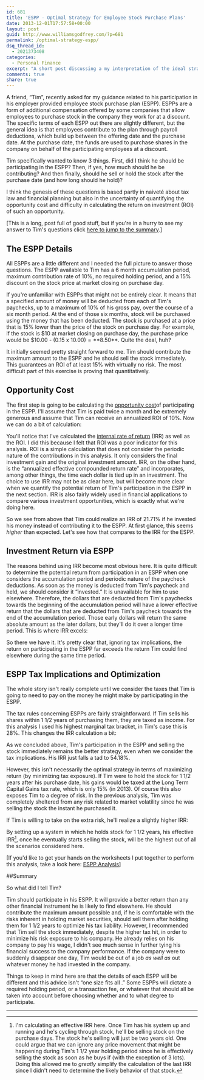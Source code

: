 ```yaml
---
id: 681
title: 'ESPP - Optimal Strategy for Employee Stock Purchase Plans'
date: 2013-12-01T17:57:58+00:00
layout: post
guid: http://www.williamsgodfrey.com/?p=681
permalink: /optimal-strategy-espp/
dsq_thread_id:
  - 2021373408
categories:
  - Personal Finance
excerpt: "A short post discussing a my interpretation of the ideal strategy one should use when participating in an Employee Stock Purchase Plan."
comments: true
share: true
---
```

A friend, &#8220;Tim&#8221;, recently asked for my guidance related to his participation in his employer provided employee stock purchase plan (ESPP). ESPPs are a form of additional compensation offered by some companies that allow employees to purchase stock in the company they work for at a discount. The specific terms of each ESPP out there are slightly different, but the general idea is that employees contribute to the plan through payroll deductions, which build up between the offering date and the purchase date. At the purchase date, the funds are used to purchase shares in the company on behalf of the participating employees at a discount.

Tim specifically wanted to know 3 things. First, did I think he should be participating in the ESPP? Then, if yes, how much should he be contributing? And then finally, should he sell or hold the stock after the purchase date (and how long should he hold)?

I think the genesis of these questions is based partly in naiveté about tax law and financial planning but also in the uncertainty of quantifying the opportunity cost and difficulty in calculating the return on investment (ROI) of such an opportunity.

<!--more-->

[This is a long, post full of good stuff, but if you're in a hurry to see my answer to Tim's questions click [here to jump to the summary](#Summary).]

## The ESPP Details

All ESPPs are a little different and I needed the full picture to answer those questions. The ESPP available to Tim has a 6 month accumulation period, maximum contribution rate of 10%, no required holding period, and a 15% discount on the stock price at market closing on purchase day.

If you're unfamiliar with ESPPs that might not be entirely clear. It means that a specified amount of money will be deducted from each of Tim's paychecks, up to a maximum of 10% of his gross pay, over the course of a six month period. At the end of those six months, stock will be purchased using the money that has been deducted. The stock is purchased at a price that is 15% lower than the price of the stock on purchase day. For example, if the stock is $10 at market closing on purchase day, the purchase price would be $10.00 - (0.15 x $10.00) = **$8.50**. Quite the deal, huh?

It initially seemed pretty straight forward to me. Tim should contribute the maximum amount to the ESPP and he should sell the stock immediately. This guarantees an ROI of at least 15% with virtually no risk. The most difficult part of this exercise is proving that quantitatively.

## Opportunity Cost

The first step is going to be calculating the [opportunity cost](http://en.wikipedia.org/wiki/Opportunity_cost)of participating in the ESPP. I'll assume that Tim is paid twice a month and be extremely generous and assume that Tim can receive an annualized ROI of 10%. Now we can do a bit of calculation:



You'll notice that I've calculated the [internal rate of return](http://en.wikipedia.org/wiki/Internal_rate_of_return) (IRR) as well as the ROI. I did this because I felt that ROI was a poor indicator for this analysis. ROI is a simple calculation that does not consider the periodic nature of the contributions in this analysis. It only considers the final investment gain and the original investment amount. IRR, on the other hand, is the &#8220;annualized effective compounded return rate&#8221; and incorporates, among other things, the time each dollar is tied up in an investment. The choice to use IRR may not be as clear here, but will become more clear when we quantify the potential return of Tim's participation in the ESPP in the next section. IRR is also fairly widely used in financial applications to compare various investment opportunities, which is exactly what we're doing here.

So we see from above that Tim could realize an IRR of 21.71% if he invested his money instead of contributing it to the ESPP. At first glance, this seems _higher_ than expected. Let's see how that compares to the IRR for the ESPP.

## Investment Return via ESPP

The reasons behind using IRR become most obvious here. It is quite difficult to determine the potential return from participation in an ESPP when one considers the accumulation period and periodic nature of the paycheck deductions. As soon as the money is deducted from Tim's paycheck and held, we should consider it &#8220;invested.&#8221; It is unavailable for him to use elsewhere. Therefore, the dollars that are deducted from Tim's paychecks towards the beginning of the accumulation period will have a lower effective return that the dollars that are deducted from Tim's paycheck towards the end of the accumulation period. Those early dollars will return the same absolute amount as the later dollars, but they'll do it over a longer time period. This is where IRR excels:



So there we have it. It's pretty clear that, ignoring tax implications, the return on participating in the ESPP far exceeds the return Tim could find elsewhere during the same time period.

## ESPP Tax Implications and Optimization

The whole story isn't really complete until we consider the taxes that Tim is going to need to pay on the money he might make by participating in the ESPP.

The tax rules concerning ESPPs are fairly straightforward. If Tim sells his shares within 1 1/2 years of purchasing them, they are taxed as income. For this analysis I used his highest marginal tax bracket, in Tim's case this is 28%. This changes the IRR calculation a bit:



As we concluded above, Tim's participation in the ESPP and selling the stock immediately remains the better strategy, even when we consider the tax implications. His IRR just falls a tad to 54.18%.

However, this isn't necessarily the optimal strategy in terms of maximizing return (by minimizing tax exposure). If Tim were to hold the stock for 1 1/2 years after his purchase date, his gains would be taxed at the Long Term Capital Gains tax rate, which is only 15% (in 2013). Of course this also exposes Tim to a degree of risk. In the previous analysis, Tim was completely sheltered from any risk related to market volatility since he was selling the stock the instant he purchased it.

If Tim is willing to take on the extra risk, he'll realize a slightly higher IRR:



By setting up a system in which he holds stock for 1 1/2 years, his effective IRR[^1], once he eventually starts selling the stock, will be the highest out of all the scenarios considered here.

[If you'd like to get your hands on the worksheets I put together to perform this analysis, take a look here: <a title="ESPP Analysis" href="https://docs.google.com/spreadsheet/ccc?key=0Aiu4oxRTFijmdHdGUUZCNmV1dnc4T05NX2xzODZIcFE&usp=sharing">ESPP Analysis</a>]

##Summary

So what did I tell Tim?

Tim should participate in his ESPP. It will provide a better return than any other financial instrument he is likely to find elsewhere. He should contribute the maximum amount possible and, if he is comfortable with the risks inherent in holding market securities, should sell them after holding them for 1 1/2 years to optimize his tax liability. However, I recommended that Tim sell the stock immediately, despite the higher tax hit, in order to minimize his risk exposure to his company. He already relies on his company to pay his wage, I didn't see much sense in further tying his financial success to the company performance. If the company were to suddenly disappear one day, Tim would be out of a job _as well as_ out whatever money he had invested in the company.

Things to keep in mind here are that the details of each ESPP will be different and this advice isn't &#8220;one size fits all .&#8221; Some ESPPs will dictate a required holding period, or a transaction fee, or whatever that should all be taken into account before choosing whether and to what degree to participate.

  
---

[^1]: I'm calculating an effective IRR here. Once Tim has his system up and running and he's cycling through stock, he'll be selling stock on the purchase days. The stock he's selling will just be two years old. One could argue that we can ignore any price movement that might be happening during Tim's 1 1/2 year holding period since he is effectively selling the stock as soon as he buys if (with the exception of 3 lots). Doing this allowed me to _greatly_ simplify the calculation of the last IRR since I didn't need to determine the likely behavior of that stock.